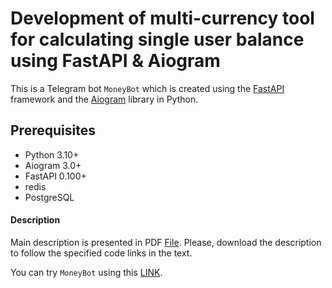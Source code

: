 # Development of multi-currency tool for calculating single user balance using FastAPI & Aiogram

This is a Telegram bot `MoneyBot` which is created using the [FastAPI](https://github.com/tiangolo/fastapi) framework and the [Aiogram](https://github.com/aiogram/aiogram) library in Python.

## Prerequisites

- Python 3.10+
- Aiogram 3.0+
- FastAPI 0.100+
- redis
- PostgreSQL

#### Description

Main description is presented in PDF [File](https://github.com/erastoff/MoneyBot/blob/master/Final%20Project%20-%20TGbot%20-%20Erastov.pdf). Please, download the description to follow the specified code links in the text.

You can try `MoneyBot` using this [LINK](https://t.me/YY_money_bot).